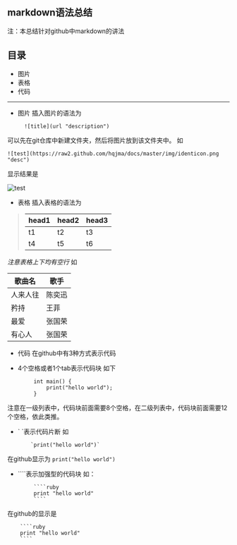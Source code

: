 markdown语法总结
---

注：本总结针对github中markdown的讲法

目录
----
- 图片
- 表格
- 代码

----------

- 图片
插入图片的语法为

        ![title](url "description")

可以先在git仓库中新建文件夹，然后将图片放到该文件夹中。
如  
    
    ![test](https://raw2.github.com/hqjma/docs/master/img/identicon.png "desc")

显示结果是

![test](https://raw2.github.com/hqjma/docs/master/img/identicon.png "desc")

- 表格
插入表格的语法为

> head1 | head2 | head3
> ------|-------|------
>   t1  |  t2   |   t3
>   t4  |  t5   |   t6

 *注意表格上下均有空行*
如

   歌曲名  |  歌手
 ----------|--------
  人来人往 | 陈奕迅
   矜持    | 王菲
   最爱    | 张国荣
   有心人  | 张国荣

- 代码
在github中有3种方式表示代码
 - 4个空格或者1个tab表示代码块
 如下
            
            int main() {
                print("hello world");           
            }
            
 注意在一级列表中，代码块前面需要8个空格，在二级列表中，代码块前面需要12个空格，依此类推。

 - \` \`表示代码片断
 如

           `print("hello world")`

 在github显示为 `print("hello world")`
 
 - \`\`\`\`表示加强型的代码块
 如：
 
            ````ruby
            print "hello world"
            ````
在github的显示是

        ````ruby
        print "hello world"
        ````


